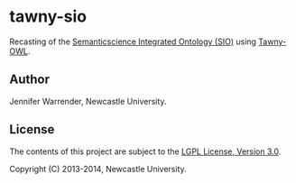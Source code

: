 tawny-sio
=========

Recasting of the [Semanticscience Integrated Ontology (SIO)](http://code.google.com/p/semanticscience/wiki/SIO) using [Tawny-OWL](https://github.com/phillord/tawny-owl).

## Author

Jennifer Warrender, Newcastle University.

## License

The contents of this project are subject to the [LGPL License, Version 3.0](LICENSE).

Copyright (C) 2013-2014, Newcastle University.
